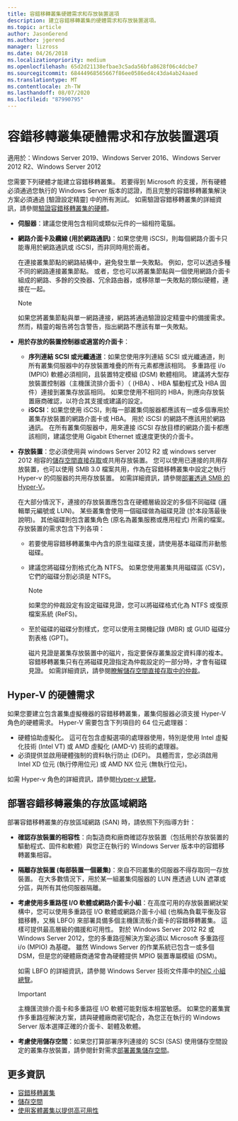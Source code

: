 ```yaml
---
title: 容錯移轉叢集硬體需求和存放裝置選項
description: 建立容錯移轉叢集的硬體需求和存放裝置選項。
ms.topic: article
author: JasonGerend
ms.author: jgerend
manager: lizross
ms.date: 04/26/2018
ms.localizationpriority: medium
ms.openlocfilehash: 65d2d21138efbae3c5ada56bfa8628f06c4dcbe7
ms.sourcegitcommit: 68444968565667f86ee0586ed4c43da4ab24aaed
ms.translationtype: MT
ms.contentlocale: zh-TW
ms.lasthandoff: 08/07/2020
ms.locfileid: "87990795"
---
```

# <a name="failover-clustering-hardware-requirements-and-storage-options"></a>容錯移轉叢集硬體需求和存放裝置選項

適用於：Windows Server 2019、Windows Server 2016、Windows Server 2012 R2、Windows Server 2012

您需要下列硬體才能建立容錯移轉叢集。 若要得到 Microsoft 的支援，所有硬體必須通過您執行的 Windows Server 版本的認證，而且完整的容錯移轉叢集解決方案必須通過 [驗證設定精靈] 中的所有測試。 如需驗證容錯移轉叢集的詳細資訊，請參閱[驗證容錯移轉叢集的硬體](</previous-versions/windows/it-pro/windows-server-2012-r2-and-2012/jj134244(v%3dws.11)>)。

- **伺服器**：建議您使用包含相同或類似元件的一組相符電腦。
- **網路介面卡及纜線 (用於網路通訊)**：如果您使用 iSCSI，則每個網路介面卡只能專用於網路通訊或 iSCSI，而非同時用於兩者。

    在連接叢集節點的網路結構中，避免發生單一失敗點。 例如，您可以透過多種不同的網路連接叢集節點。 或者，您也可以將叢集節點與一個使用網路介面卡組成的網路、多餘的交換器、冗余路由器，或移除單一失敗點的類似硬體，連接在一起。

    >[!NOTE]
    >如果您將叢集節點與單一網路連接，網路將通過驗證設定精靈中的備援需求。 然而，精靈的報告將包含警告，指出網路不應該有單一失敗點。

- **用於存放的裝置控制器或適當的介面卡**：

  - **序列連結 SCSI 或光纖通道**：如果您使用序列連結 SCSI 或光纖通道，則所有叢集伺服器中的存放裝置堆疊的所有元素都應該相同。 多重路徑 i/o (MPIO) 軟體必須相同，且裝置特定模組 (DSM) 軟體相同。 建議將大型存放裝置控制器（主機匯流排介面卡）（ (HBA) 、HBA 驅動程式及 HBA 固件）連接到叢集存放區相同。 如果您使用不相同的 HBA，則應向存放裝置廠商確認，以符合其支援或建議的設定。
  - **iSCSI**：如果您使用 iSCSI，則每一部叢集伺服器都應該有一或多個專用於叢集存放裝置的網路介面卡或 HBA。 用於 iSCSI 的網路不應該用於網路通訊。 在所有叢集伺服器中，用來連接 iSCSI 存放目標的網路介面卡都應該相同，建議您使用 Gigabit Ethernet 或速度更快的介面卡。
- **存放裝置**：您必須使用與 windows Server 2012 R2 或 windows server 2012 相容的[儲存空間直接存取](../storage/storage-spaces/storage-spaces-direct-overview.md)或共用存放裝置。 您可以使用已連接的共用存放裝置，也可以使用 SMB 3.0 檔案共用，作為在容錯移轉叢集中設定之執行 Hyper-v 的伺服器的共用存放裝置。 如需詳細資訊，請參閱[部署透過 SMB 的 Hyper-V](</previous-versions/windows/it-pro/windows-server-2012-r2-and-2012/jj134187(v%3dws.11)>)。

    在大部分情況下，連接的存放裝置應包含在硬體層級設定的多個不同磁碟 (邏輯單元編號或 LUN)。 某些叢集會使用一個磁碟做為磁碟見證 (於本段落最後說明)。 其他磁碟則包含叢集角色 (原名為叢集服務或應用程式) 所需的檔案。 存放裝置的需求包含下列各項：

  - 若要使用容錯移轉叢集中內含的原生磁碟支援，請使用基本磁碟而非動態磁碟。
  - 建議您將磁碟分割格式化為 NTFS。 如果您使用叢集共用磁碟區 (CSV)，它們的磁碟分割必須是 NTFS。

    >[!NOTE]
    >如果您的仲裁設定有設定磁碟見證，您可以將磁碟格式化為 NTFS 或復原檔案系統 (ReFS)。

  - 至於磁碟的磁碟分割樣式，您可以使用主開機記錄 (MBR) 或 GUID 磁碟分割表格 (GPT)。

    磁片見證是叢集存放裝置中的磁片，指定要保存叢集設定資料庫的複本。 容錯移轉叢集只有在將磁碟見證指定為仲裁設定的一部分時，才會有磁碟見證。 如需詳細資訊，請參閱[瞭解儲存空間直接存取中的仲裁](../storage/storage-spaces/understand-quorum.md)。

## <a name="hardware-requirements-for-hyper-v"></a>Hyper-V 的硬體需求

如果您要建立包含叢集虛擬機器的容錯移轉叢集，叢集伺服器必須支援 Hyper-V 角色的硬體需求。 Hyper-V 需要包含下列項目的 64 位元處理器：

- 硬體協助虛擬化。 這可在包含虛擬選項的處理器使用，特別是使用 Intel 虛擬化技術 (Intel VT) 或 AMD 虛擬化 (AMD-V) 技術的處理器。
- 必須提供並啟用硬體強制的資料執行防止 (DEP)。 具體而言，您必須啟用 Intel XD 位元 (執行停用位元) 或 AMD NX 位元 (無執行位元)。

如需 Hyper-v 角色的詳細資訊，請參閱[Hyper-v 總覽](</previous-versions/windows/it-pro/windows-server-2012-r2-and-2012/hh831531(v%3dws.11)>)。

## <a name="deploying-storage-area-networks-with-failover-clusters"></a>部署容錯移轉叢集的存放區域網路

部署容錯移轉叢集的存放區域網路 (SAN) 時，請依照下列指導方針：

- **確認存放裝置的相容性**：向製造商和廠商確認存放裝置（包括用於存放裝置的驅動程式、固件和軟體）與您正在執行的 Windows Server 版本中的容錯移轉叢集相容。
- **隔離存放裝置 (每部裝置一個叢集)**：來自不同叢集的伺服器不得存取同一存放裝置。 在大多數情況下，用於某一組叢集伺服器的 LUN 應透過 LUN 遮罩或分區，與所有其他伺服器隔離。
- **考慮使用多重路徑 I/O 軟體或網路介面卡小組**：在高度可用的存放裝置網狀架構中，您可以使用多重路徑 I/O 軟體或網路介面卡小組 (也稱為負載平衡及容錯移轉，又稱 LBFO) 來部署具備多個主機匯流板介面卡的容錯移轉叢集。 這樣可提供最高層級的備援和可用性。 對於 Windows Server 2012 R2 或 Windows Server 2012，您的多重路徑解決方案必須以 Microsoft 多重路徑 i/o (MPIO) 為基礎。 雖然 Windows Server 的作業系統已包含一或多個 DSM，但是您的硬體廠商通常會為硬體提供 MPIO 裝置專屬模組 (DSM)。

    如需 LBFO 的詳細資訊，請參閱 Windows Server 技術文件庫中的[NIC 小組總覽](../networking/technologies/nic-teaming/nic-teaming.md)。

    >[!IMPORTANT]
    >主機匯流排介面卡和多重路徑 I/O 軟體可能對版本相當敏感。 如果您的叢集實作多重路徑解決方案，請與硬體廠商密切配合，為您正在執行的 Windows Server 版本選擇正確的介面卡、韌體及軟體。

- **考慮使用儲存空間**：如果您打算部署序列連接的 SCSI (SAS) 使用儲存空間設定的叢集存放裝置，請參閱針對需求[部署叢集儲存空間](</previous-versions/windows/it-pro/windows-server-2012-r2-and-2012/jj822937(v%3dws.11)>)。

## <a name="more-information"></a>更多資訊

- [容錯移轉叢集](./failover-clustering-overview.md)
- [儲存空間](</previous-versions/windows/it-pro/windows-server-2012-r2-and-2012/hh831739(v%3dws.11)>)
- [使用客體叢集以提供高可用性](</previous-versions/windows/it-pro/windows-server-2012-r2-and-2012/dn440540(v%3dws.11)>)